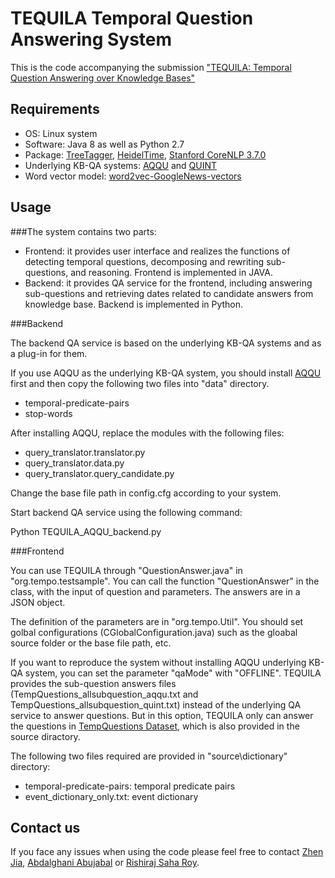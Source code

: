 # TEQUILA Temporal Question Answering System

This is the code accompanying the submission ["TEQUILA: Temporal Question Answering over Knowledge Bases"](https://www.mpi-inf.mpg.de/departments/databases-and-information-systems/research/question-answering/)

## Requirements

* OS: Linux system 
* Software: Java 8 as well as Python 2.7
* Package: [TreeTagger](http://www.cis.uni-muenchen.de/~schmid/tools/TreeTagger/#parfiles), [HeidelTime](https://github.com/HeidelTime/heideltime), [Stanford CoreNLP 3.7.0](http://nlp.stanford.edu/software/stanford-corenlp-2016-10-31.zip)
* Underlying KB-QA systems: [AQQU](https://github.com/elmarhaussmann/aqqu) and [QUINT](https://gate.d5.mpi-inf.mpg.de/quint/quint)
* Word vector model: [word2vec-GoogleNews-vectors](https://github.com/mmihaltz/word2vec-GoogleNews-vectors)

## Usage
 
###The system contains two parts: 

* Frontend: it provides user interface and realizes the functions of detecting temporal questions, decomposing and rewriting sub-questions, and reasoning. Frontend is implemented in JAVA.
* Backend: it provides QA service for the frontend, including answering sub-questions and retrieving dates related to candidate answers from knowledge base. Backend is implemented in Python.    

###Backend

The backend QA service is based on the underlying KB-QA systems and as a plug-in for them. 

If you use AQQU as the underlying KB-QA system, you should install [AQQU](https://github.com/ad-freiburg/aqqu/blob/master/QUICKSTART.md) first and then copy the following two files into "data" directory. 

* temporal-predicate-pairs
* stop-words

After installing AQQU, replace the modules with the following files:  

* query\_translator.translator.py
* query\_translator.data.py
* query\_translator.query\_candidate.py

Change the base file path in config.cfg according to your system.

Start backend QA service using the following command:

Python TEQUILA\_AQQU\_backend.py
 

###Frontend

You can use TEQUILA through "QuestionAnswer.java" in "org.tempo.testsample". You can call the function "QuestionAnswer" in the class, with the input of question and parameters. The answers are in a JSON object.
 
The definition of the parameters are in "org.tempo.Util". You should set golbal configurations (CGlobalConfiguration.java) such as the gloabal source folder or the base file path, etc. 

If you want to reproduce the system without installing AQQU underlying KB-QA system, you can set the parameter "qaMode" with "OFFLINE". TEQUILA provides the sub-question answers files (TempQuestions\_allsubquestion\_aqqu.txt and TempQuestions\_allsubquestion\_quint.txt) instead of the underlying QA service to answer questions. But in this option, TEQUILA only can answer the questions in [TempQuestions Dataset](http://qa.mpi-inf.mpg.de/TempQuestions.zip), which is also provided in the source diractory.

The following two files required are provided in "source\dictionary" directory:

* temporal-predicate-pairs: temporal predicate pairs
* event\_dictionary\_only.txt: event dictionary

## Contact us

If you face any issues when using the code please feel free to contact [Zhen Jia](zjia@swjtu.edu.cn), [Abdalghani Abujabal](abujabal@mpi-inf.mpg.de) or [Rishiraj Saha Roy](rishiraj@mpi-inf.mpg.de).







